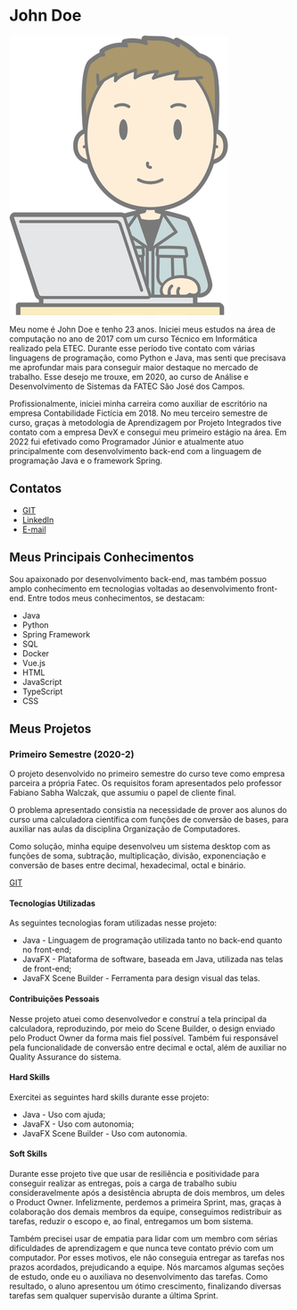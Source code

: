 # John Doe
![John Doe](/Image/programador.png?raw=true)

Meu nome é John Doe e tenho 23 anos. Iniciei meus estudos na área de computação no ano de 2017 com um curso Técnico em Informática realizado pela ETEC. Durante esse período tive contato com várias linguagens de programação, como Python e Java, mas senti que precisava me aprofundar mais para conseguir maior destaque no mercado de trabalho. Esse desejo me trouxe, em 2020, ao curso de Análise e Desenvolvimento de Sistemas da FATEC São José dos Campos.

Profissionalmente, iniciei minha carreira como auxiliar de escritório na empresa Contabilidade Fictícia em 2018. No meu terceiro semestre de curso, graças à metodologia de Aprendizagem por Projeto Integrados tive contato com a empresa DevX e consegui meu primeiro estágio na área. 
Em 2022 fui efetivado como Programador Júnior e atualmente atuo principalmente com desenvolvimento back-end com a linguagem de programação Java e o framework Spring. 

## Contatos

* [GIT](https://github.com/JohnDoeFatec)
* [LinkedIn](https://www.linkedin.com/in/john-doe-fatec/)
* [E-mail](mailto:johndoefatec2017ads@gmail.com)

## Meus Principais Conhecimentos
Sou apaixonado por desenvolvimento back-end, mas também possuo amplo conhecimento em tecnologias voltadas ao desenvolvimento front-end. Entre todos meus conhecimentos, se destacam:
* Java
* Python
* Spring Framework
* SQL
* Docker
* Vue.js
* HTML
* JavaScript
* TypeScript
* CSS

## Meus Projetos

### Primeiro Semestre (2020-2)
O projeto desenvolvido no primeiro semestre do curso teve como empresa parceira a própria Fatec. Os requisitos foram apresentados pelo professor Fabiano Sabha Walczak, que assumiu o papel de cliente final. 

O problema apresentado consistia na necessidade de prover aos alunos do curso uma calculadora científica com funções de conversão de bases, para auxiliar nas aulas da disciplina Organização de Computadores.

Como solução, minha equipe desenvolveu um sistema desktop com as funções de soma, subtração, multiplicação, divisão, exponenciação e conversão de bases entre decimal, hexadecimal, octal e binário. 

[GIT](https://www.git.com)

#### Tecnologias Utilizadas
As seguintes tecnologias foram utilizadas nesse projeto:
* Java - Linguagem de programação utilizada tanto no back-end quanto no front-end;
* JavaFX - Plataforma de software, baseada em Java, utilizada nas telas de front-end;
* JavaFX Scene Builder - Ferramenta para design visual das telas.

#### Contribuições Pessoais
Nesse projeto atuei como desenvolvedor e construí a tela principal da calculadora, reproduzindo, por meio do Scene Builder, o design enviado pelo Product Owner da forma mais fiel possível. Também fui responsável pela funcionalidade de conversão entre decimal e octal, além de auxiliar no Quality Assurance do sistema.

#### Hard Skills
Exercitei as seguintes hard skills durante esse projeto:
* Java - Uso com ajuda;
* JavaFX - Uso com autonomia;
* JavaFX Scene Builder - Uso com autonomia.

#### Soft Skills
Durante esse projeto tive que usar de resiliência e positividade para conseguir realizar as entregas, pois a carga de trabalho subiu consideravelmente após a desistência abrupta de dois membros, um deles o Product Owner. Infelizmente, perdemos a primeira Sprint, mas, graças à colaboração dos demais membros da equipe, conseguimos redistribuir as tarefas, reduzir o escopo e, ao final, entregamos um bom sistema. 

Também precisei usar de empatia para lidar com um membro com sérias dificuldades de aprendizagem e que nunca teve contato prévio com um computador. Por esses motivos, ele não conseguia entregar as tarefas nos prazos acordados, prejudicando a equipe. Nós marcamos algumas seções de estudo, onde eu o auxiliava no desenvolvimento das tarefas. Como resultado, o aluno apresentou um ótimo crescimento, finalizando diversas tarefas sem qualquer supervisão durante a última Sprint.
